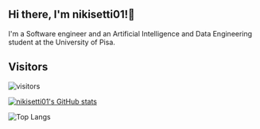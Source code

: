## Hi there, I'm nikisetti01!👋
I'm a Software engineer and an Artificial Intelligence and Data Engineering student at the University of Pisa.
## Visitors
![visitors](https://visitor-badge.glitch.me/badgepage_id=nikisetti01.visitors)


[![nikisetti01's GitHub stats](https://github-readme-stats.vercel.app/api?username=nikisetti01&show_icons=true&theme=transparent&hide=issues)](https://github.com/anuraghazra/github-readme-stats)



![Top Langs](https://github-readme-stats.vercel.app/api/top-langs/?username=nikisetti01&layout=compact&hide=Ruby&theme=transparent)
